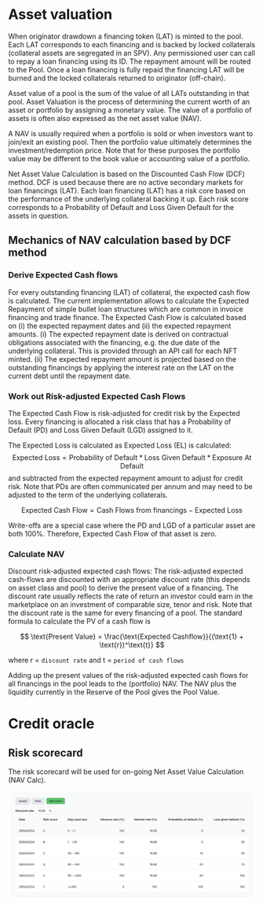 

# Asset valuation

When originator drawdown a financing token (LAT) is minted to the pool. Each LAT corresponds to each financing and is backed by locked collaterals (collateral assets are segregated in an SPV). Any permissioned user can call to repay a loan financing using its ID. The repayment amount will be routed to the Pool. Once a loan financing is fully repaid the financing LAT will be burned and the locked collaterals returned to originator (off-chain).

Asset value of a pool is the sum of the value of all LATs outstanding in that pool. Asset Valuation is the process of determining the current worth of an asset or portfolio by assigning a monetary value. The value of a portfolio of assets is often also expressed as the net asset value (NAV).

A NAV is usually required when a portfolio is sold or when investors want to join/exit an existing pool. Then the portfolio value ultimately determines the investment/redemption price. Note that for these purposes the portfolio value may be different to the book value or accounting value of a portfolio.

Net Asset Value Calculation is based on the Discounted Cash Flow (DCF) method. DCF is used because there are no active secondary markets for loan financings (LAT). Each loan financing (LAT) has a risk core based on the performance of the underlying collateral backing it up. Each risk score corresponds to a Probability of Default and Loss Given Default for the assets in question. 

## Mechanics of NAV calculation based by DCF method

### Derive Expected Cash flows 
For every outstanding financing (LAT) of collateral, the expected cash flow is calculated. The current implementation allows to calculate the Expected Repayment of simple bullet loan structures which are common in invoice financing and trade finance. The Expected Cash Flow is calculated based on (i) the expected repayment dates and (ii) the expected repayment amounts. (i) The expected repayment date is derived on contractual obligations associated with the financing, e.g. the due date of the underlying collateral. This is provided through an API call for each NFT minted. (ii) The expected repayment amount is projected based on the outstanding financings by applying the interest rate on the LAT on the current debt until the repayment date.

### Work out Risk-adjusted Expected Cash Flows 
The Expected Cash Flow is risk-adjusted for credit risk by the Expected loss. Every financing is allocated a risk class that has a Probability of Default (PD) and Loss Given Default (LGD) assigned to it. 

The Expected Loss is calculated as Expected Loss (EL) is calculated: $$\text{Expected Loss} = \text{Probability of Default} * \text{Loss Given Default} * \text{Exposure At Default}$$ and subtracted from the expected repayment amount to adjust for credit risk. Note that PDs are often communicated per annum and may need to be adjusted to the term of the underlying collaterals. 

$$\text{Expected Cash Flow} = \text{Cash Flows from financings} - \text{Expected Loss}$$ 

Write-offs are a special case where the PD and LGD of a particular asset are both 100%. Therefore, Expected Cash Flow of that asset is zero.

### Calculate NAV
Discount risk-adjusted expected cash flows: The risk-adjusted expected cash-flows are discounted with an appropriate discount rate (this depends on asset class and pool) to derive the present value of a financing. The discount rate usually reflects the rate of return an investor could earn in the marketplace on an investment of comparable size, tenor and risk. Note that the discount rate is the same for every financing of a pool. The standard formula to calculate the PV of a cash flow is

$$
\text{Present Value} = \frac{\text{Expected Cashflow}}{(\text{1} + \text{r})^\text{t}}
$$

where r = `discount rate` and t = `period of cash flows`

Adding up the present values of the risk-adjusted expected cash flows for all financings in the pool leads to the (portfolio) NAV. The NAV plus the liquidity currently in the Reserve of the Pool gives the Pool Value.​

# Credit oracle

## Risk scorecard
The risk scorecard will be used for on-going Net Asset Value Calculation (NAV Calc). 

![Pool](../img/Risk-scorecard.png)



